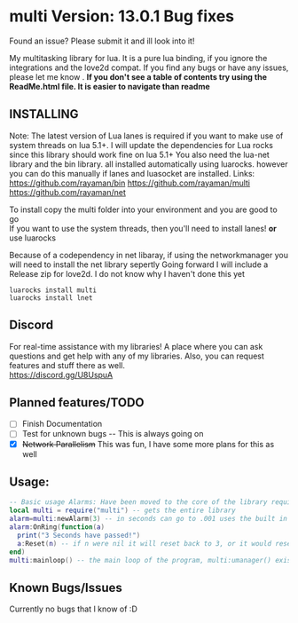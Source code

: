 # multi Version: 13.0.1 Bug fixes


Found an issue? Please submit it and ill look into it!

My multitasking library for lua. It is a pure lua binding, if you ignore the integrations and the love2d compat. If you find any bugs or have any issues, please let me know . **If you don't see a table of contents try using the ReadMe.html file. It is easier to navigate than readme**</br>

INSTALLING
----------
Note: The latest version of Lua lanes is required if you want to make use of system threads on lua 5.1+. I will update the dependencies for Lua rocks since this library should work fine on lua 5.1+ You also need the lua-net library and the bin library. all installed automatically using luarocks. however you can do this manually if lanes and luasocket are installed. Links:
https://github.com/rayaman/bin
https://github.com/rayaman/multi
https://github.com/rayaman/net

To install copy the multi folder into your environment and you are good to go</br>
If you want to use the system threads, then you'll need to install lanes!
**or** use luarocks

Because of a codependency in net libaray, if using the networkmanager you will need to install the net library sepertly
Going forward I will include a Release zip for love2d. I do not know why I haven't done this yet
```
luarocks install multi
luarocks install lnet
```

Discord
-------
For real-time assistance with my libraries! A place where you can ask questions and get help with any of my libraries. Also, you can request features and stuff there as well.</br>
https://discord.gg/U8UspuA</br>

Planned features/TODO
---------------------
- [ ] Finish Documentation
- [ ] Test for unknown bugs -- This is always going on
- [x] ~~Network Parallelism~~ This was fun, I have some more plans for this as well

Usage:</br>
-----
```lua
-- Basic usage Alarms: Have been moved to the core of the library require("multi") would work as well
local multi = require("multi") -- gets the entire library
alarm=multi:newAlarm(3) -- in seconds can go to .001 uses the built in os.clock()
alarm:OnRing(function(a)
  print("3 Seconds have passed!")
  a:Reset(n) -- if n were nil it will reset back to 3, or it would reset to n seconds
end)
multi:mainloop() -- the main loop of the program, multi:umanager() exists as well to allow integration in other loops Ex: love2d love.update function. More on this binding in the wiki!
```

Known Bugs/Issues
-----------------
Currently no bugs that I know of :D
